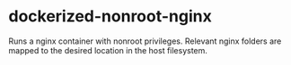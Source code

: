 # dockerized-nonroot-nginx
Runs a nginx container with nonroot privileges. Relevant nginx folders are mapped to the desired location in the host filesystem.
